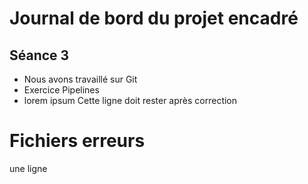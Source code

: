 # Journal de bord du projet encadré 
## Séance 3 
- Nous avons travaillé sur Git
- Exercice Pipelines
- lorem ipsum
Cette ligne doit rester après correction

# Fichiers erreurs 
une ligne
